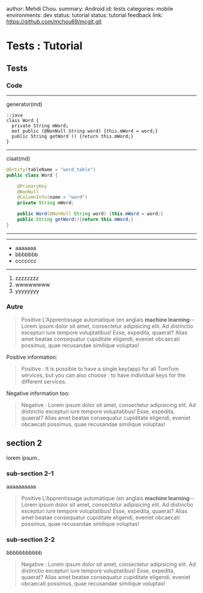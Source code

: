 author:            Mehdi Chou.
summary:           Android
id:                tests
categories:        mobile
environments:      dev
status:            tutorial
status:            tutorial
feedback link:     https://github.com/mchou69/mcgit.git


# Tests : Tutorial
## Tests

### Code

----

generator(md)

    ::java
    class Word {
      private String mWord;
      mot public (@NonNull String word) {this.mWord = word;}
      public String getWord () {return this.mWord;}
    }

----

claat(md)

```java
@Entity(tableName = "word_table")
public class Word {

    @PrimaryKey
    @NonNull
    @ColumnInfo(name = "word")
    private String mWord;

    public Word(@NonNull String word) {this.mWord = word;}
    public String getWord(){return this.mWord;}
}
```
----

----

* aaaaaaa
* bbbbbbb
* ccccccc

---

1. zzzzzzzz
2. wwwwwwww
3. yyyyyyyy

  
### Autre

> Positive L'Apprentissage automatique (en anglais **machine learning**--
Lorem ipsum dolor sit amet, consectetur adipisicing elit. 
Ad distinctio excepturi iure tempore voluptatibus! Esse, expedita, quaerat? 
Alias amet beatae consequatur cupiditate eligendi, eveniet obcaecati possimus, 
quae recusandae similique voluptas!

Positive information:
> Positive
> : It is possible to have a single key(app) for all TomTom services, but you can also choose : to have individual keys for the different services.

Negative information too:

> Negative
> : Lorem ipsum dolor sit amet, consectetur adipisicing elit. 
Ad distinctio excepturi iure tempore voluptatibus! Esse, expedita, quaerat? 
Alias amet beatae consequatur cupiditate eligendi, eveniet obcaecati possimus, 
quae recusandae similique voluptas!
 
## section 2
lorem  ipsum..

### sub-section 2-1

aaaaaaaaaa

> Positive L'Apprentissage automatique (en anglais **machine learning**--
Lorem ipsum dolor sit amet, consectetur adipisicing elit. 
Ad distinctio excepturi iure tempore voluptatibus! Esse, expedita, quaerat? 
Alias amet beatae consequatur cupiditate eligendi, eveniet obcaecati possimus, 
quae recusandae similique voluptas!

### sub-section 2-2

bbbbbbbbbbb

> Negative
> : Lorem ipsum dolor sit amet, consectetur adipisicing elit. 
Ad distinctio excepturi iure tempore voluptatibus! Esse, expedita, quaerat? 
Alias amet beatae consequatur cupiditate eligendi, eveniet obcaecati possimus, 
quae recusandae similique voluptas!
